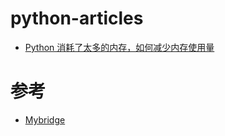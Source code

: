 # python-articles

* [Python 消耗了太多的内存，如何减少内存使用量](https://habr.com/en/post/458518/)




# 参考

* [Mybridge](https://github.com/Mybridge)